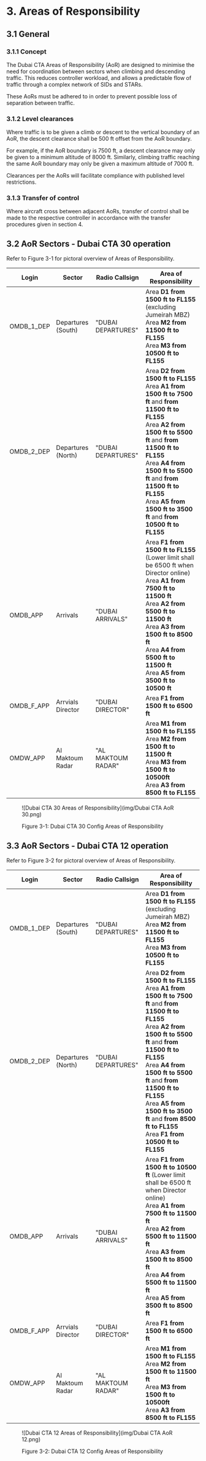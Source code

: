 # 3. Areas of Responsibility
## 3.1 General
### 3.1.1 Concept
The Dubai CTA Areas of Responsibility (AoR) are designed to minimise the need for coordination between sectors when climbing and descending traffic. This reduces controller workload, and allows a predictable flow of traffic through a complex network of SIDs and STARs.

These AoRs must be adhered to in order to prevent possible loss of separation between traffic.

### 3.1.2 Level clearances
Where traffic is to be given a climb or descent to the vertical boundary of an AoR, the descent clearance shall be 500 ft offset from the AoR boundary.

For example, if the AoR boundary is 7500 ft, a descent clearance may only be given to a minimum altitude of 8000 ft. Similarly, climbing traffic reaching the same AoR boundary may only be given a maximum altitude of 7000 ft.

Clearances per the AoRs will facilitate compliance with published level restrictions.

### 3.1.3 Transfer of control
Where aircraft cross between adjacent AoRs, transfer of control shall be made to the respective controller in accordance with the transfer procedures given in section 4.

## 3.2 AoR Sectors - Dubai CTA 30 operation
Refer to Figure 3-1 for pictoral overview of Areas of Responsibility.

| Login                |       Sector       |     Radio Callsign   | Area of Responsibility   |
|----------------------|--------------------|----------------------|--------------------------|
| OMDB_1_DEP      | Departures (South)      | "DUBAI DEPARTURES"   | Area **D1 from 1500 ft to FL155** (excluding Jumeirah MBZ)<br>Area **M2 from 11500 ft to FL155**<br>Area **M3 from 10500 ft to FL155**|
| OMDB_2_DEP      | Departures (North)      | "DUBAI DEPARTURES" | Area **D2 from 1500 ft to FL155**<br>Area **A1 from 1500 ft to 7500 ft** and **from 11500 ft to FL155**<br>Area **A2 from 1500 ft to 5500 ft** and **from 11500 ft to FL155**<br>Area **A4 from 1500 ft to 5500 ft** and **from 11500 ft to FL155**<br>Area **A5 from 1500 ft to 3500 ft** and **from 10500 ft to FL155**|
| OMDB_APP        | Arrivals                | "DUBAI ARRIVALS" | Area **F1 from 1500 ft to FL155** (Lower limit shall be 6500 ft when Director online)<br>Area **A1 from 7500 ft to 11500 ft**<br>Area **A2 from 5500 ft to 11500 ft**<br>Area **A3 from 1500 ft to 8500 ft**<br>Area **A4 from 5500 ft to 11500 ft**<br>Area **A5 from 3500 ft to 10500 ft**|
| OMDB_F_APP      | Arrvials Director       | "DUBAI DIRECTOR" | Area **F1 from 1500 ft to 6500 ft** |
| OMDW_APP        | Al Maktoum Radar        | "AL MAKTOUM RADAR" | Area **M1 from 1500 ft to FL155**<br>Area **M2 from 1500 ft to 11500 ft**<br>Area **M3 from 1500 ft to 10500ft**<br>Area **A3 from 8500 ft to FL155** |
<figure markdown>
![Dubai CTA 30 Areas of Responsibility](img/Dubai CTA AoR 30.png)
</figure>
<figure markdown>
  <figcaption>Figure 3-1: Dubai CTA 30 Config Areas of Responsibility</figcaption>
</figure>

## 3.3 AoR Sectors - Dubai CTA 12 operation
Refer to Figure 3-2 for pictoral overview of Areas of Responsibility.

| Login                |       Sector       |     Radio Callsign   | Area of Responsibility   |
|----------------------|--------------------|----------------------|--------------------------|
| OMDB_1_DEP      | Departures (South)      | "DUBAI DEPARTURES"   | Area **D1 from 1500 ft to FL155** (excluding Jumeirah MBZ)<br>Area **M2 from 11500 ft to FL155**<br>Area **M3 from 10500 ft to FL155**|
| OMDB_2_DEP      | Departures (North)      | "DUBAI DEPARTURES" | Area **D2 from 1500 ft to FL155**<br>Area **A1 from 1500 ft to 7500 ft** and **from 11500 ft to FL155**<br>Area **A2 from 1500 ft to 5500 ft** and **from 11500 ft to FL155**<br>Area **A4 from 1500 ft to 5500 ft** and **from 11500 ft to FL155**<br>Area **A5 from 1500 ft to 3500 ft** and **from 8500 ft to FL155**<br>Area **F1 from 10500 ft to FL155**|
| OMDB_APP        | Arrivals                | "DUBAI ARRIVALS" | Area **F1 from 1500 ft to 10500 ft** (Lower limit shall be 6500 ft when Director online)<br>Area **A1 from 7500 ft to 11500 ft**<br>Area **A2 from 5500 ft to 11500 ft**<br>Area **A3 from 1500 ft to 8500 ft**<br>Area **A4 from 5500 ft to 11500 ft**<br>Area **A5 from 3500 ft to 8500 ft**|
| OMDB_F_APP      | Arrvials Director       | "DUBAI DIRECTOR" | Area **F1 from 1500 ft to 6500 ft** |
| OMDW_APP        | Al Maktoum Radar        | "AL MAKTOUM RADAR" | Area **M1 from 1500 ft to FL155**<br>Area **M2 from 1500 ft to 11500 ft**<br>Area **M3 from 1500 ft to 10500ft**<br>Area **A3 from 8500 ft to FL155** |

<figure markdown>
![Dubai CTA 12 Areas of Responsibility](img/Dubai CTA AoR 12.png)
</figure>
<figure markdown>
  <figcaption>Figure 3-2: Dubai CTA 12 Config Areas of Responsibility</figcaption>
</figure>